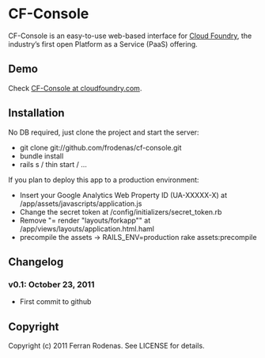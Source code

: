 CF-Console
==========

CF-Console is an easy-to-use web-based interface for [Cloud Foundry](http://cloudfoundry.org/),
the industry’s first open Platform as a Service (PaaS) offering.

Demo
----
Check [CF-Console at cloudfoundry.com](http://cf-console.cloudfoundry.com/).

Installation
------------
No DB required, just clone the project and start the server:

* git clone git://github.com/frodenas/cf-console.git
* bundle install
* rails s / thin start / ...

If you plan to deploy this app to a production environment:

* Insert your Google Analytics Web Property ID (UA-XXXXX-X) at /app/assets/javascripts/application.js
* Change the secret token at /config/initializers/secret_token.rb
* Remove "= render "layouts/forkapp"" at /app/views/layouts/application.html.haml
* precompile the assets -> RAILS_ENV=production rake assets:precompile

Changelog
---------

### v0.1: October 23, 2011
* First commit to github

Copyright
---------

Copyright (c) 2011 Ferran Rodenas. See LICENSE for details.
